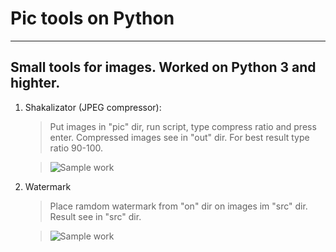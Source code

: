 # Pic tools on Python
---------------------
## Small tools for images. Worked on Python 3 and highter.

1. Shakalizator (JPEG compressor):
    > Put images in "pic" dir, run script, type compress ratio and press enter. Compressed images see in "out" dir.
    For best result type ratio 90-100.
    
    >![Sample work](http://woa.aiq.ru/temp/Video_2020-07-27_1255.gif)
    
 2. Watermark
    > Place ramdom watermark from "on" dir on images im "src" dir. Result see in "src" dir.
    
    >![Sample work](http://woa.aiq.ru/temp/Video_2020-07-27_125927.gif)

